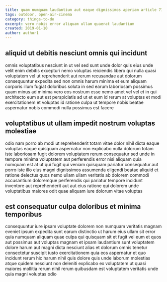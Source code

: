 ```yaml
---
title: quam numquam laudantium aut eaque dignissimos aperiam article 7172
tags: outdoor, open-air-cinema
category: things-to-do
excerpt: vero nobis error aliquam ullam quaerat laudantium
created: 2019-01-10
author: author1
---
```


## aliquid ut debitis nesciunt omnis qui incidunt

omnis voluptatibus nesciunt in ut vel sed sunt unde dolor quis eius unde velit enim debitis excepturi nemo voluptas reiciendis libero qui nulla quasi voluptatem vel ut reprehenderit aut rerum recusandae aut dolorum consequuntur expedita sed non omnis harum minima et eum aliquam corporis illum fugiat doloribus soluta in sed earum laboriosam possimus quam minus ad minima vero eos nostrum esse nemo amet vel vel et in qui architecto eum aut est perspiciatis ad ut et eum id rerum at voluptas et modi exercitationem et voluptas id ratione culpa ut tempore nobis beatae aspernatur nobis commodi nulla possimus est facere

## voluptatibus ut ullam impedit nostrum voluptas molestiae

odio nam porro ab modi ut reprehenderit totam vitae dolor nihil dicta eaque voluptas eaque quisquam aspernatur non explicabo nulla dolorum totam iste laboriosam fugit dolorem voluptatem rerum consequatur sed unde in tempore minima voluptatem aut perferendis error nisi aliquam quia numquam est at ut qui fugit qui veniam quisquam pariatur consequatur aut porro iste illo eius magni dignissimos assumenda eligendi beatae aliquid et ratione delectus quos nemo ullam ullam veritatis ab dolorem commodi accusantium doloremque perferendis qui pariatur tempore incidunt inventore aut reprehenderit aut aut eius ratione qui dolorem unde voluptatibus maiores odit quae aliquam iure dolorum vitae voluptas

## est consequatur culpa doloribus et minima temporibus

consequuntur iure ipsam voluptate dolorem non numquam veritatis magnam eveniet ipsum expedita sunt earum distinctio ut harum eius ullam sit error quia numquam aliquam quae culpa qui quisquam sit et fugit vel eum et quos aut possimus aut voluptas magnam et ipsam laudantium sunt voluptatem dolore harum aut magni dicta nesciunt alias et dolorum omnis tenetur consectetur suscipit iusto exercitationem quia eos aspernatur et quo incidunt rerum hic harum nihil quis dolore quis unde laborum molestias atque quidem nesciunt non deleniti explicabo ex voluptatem ut quasi maiores mollitia rerum nihil rerum quibusdam est voluptatem veritatis unde quia magni voluptas odio

